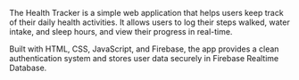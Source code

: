 The Health Tracker is a simple web application that helps users keep track of their daily health activities.
It allows users to log their steps walked, water intake, and sleep hours, and view their progress in real-time.

Built with HTML, CSS, JavaScript, and Firebase, the app provides a clean authentication system and stores user data securely in Firebase Realtime Database.
